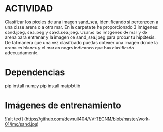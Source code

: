 # ACTIVIDAD

Clasificar los pixeles de una imagen sand_sea, identificando si pertenecen a una clase arena o a otra mar. En la carpeta te he proporcionado 3 imágenes: sand.jpeg, sea.jpeg y sand_sea.jpeg. Usarás las imágenes de mar y de arena para entrenar y la imagen de sand_sea.jpeg para probar tu hipótesis. De tal manera que una vez clasificado puedas obtener una imagen donde la arena es blanca y el mar es negro indicando que has clasificado adecuadamente.


# Dependencias

pip install numpy
pip install matplotlib

# Imágenes de entrenamiento

![alt text] (https://github.com/devnull404/VV-TECNM/blob/master/work-01/img/sand.jpg)